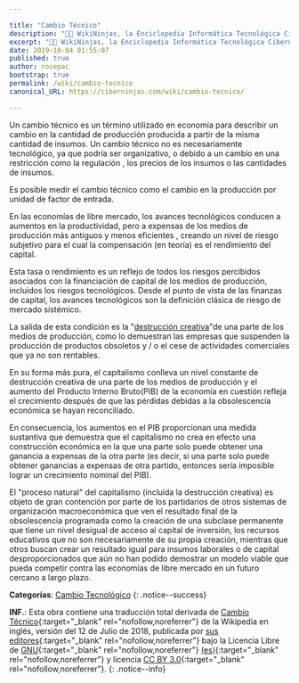 ```yaml
---

title: "Cambio Técnico"
description: "👨‍💻 WikiNinjas, la Enciclopedia Informática Tecnológica Ciberninjas: Cambio Técnico"
excerpt: "👨‍💻 WikiNinjas, la Enciclopedia Informática Tecnológica Ciberninjas: Cambio Técnico"
date: 2019-10-04 01:55:07
published: true
author: rosepac
bootstrap: true
permalink: /wiki/cambio-tecnico
canonical_URL: https://ciberninjas.com/wiki/cambio-tecnico/

---
```


Un cambio técnico es un término utilizado en economía para describir un cambio en la cantidad de producción producida a partir de la misma cantidad de insumos. Un cambio técnico no es necesariamente tecnológico, ya que podría ser organizativo, o debido a un cambio en una restricción como la regulación , los precios de los insumos o las cantidades de insumos.

Es posible medir el cambio técnico como el cambio en la producción por unidad de factor de entrada.

En las economías de libre mercado, los avances tecnológicos conducen a aumentos en la productividad, pero a expensas de los medios de producción más antiguos y menos eficientes , creando un nivel de riesgo subjetivo para el cual la compensación (en teoría) es el rendimiento del capital.

Esta tasa o rendimiento es un reflejo de todos los riesgos percibidos asociados con la financiación de capital de los medios de producción, incluidos los riesgos tecnológicos. Desde el punto de vista de las finanzas de capital, los avances tecnológicos son la definición clásica de riesgo de mercado sistémico.

La salida de esta condición es la "[destrucción creativa](/wiki/destruccion-creativa)"de una parte de los medios de producción, como lo demuestran las empresas que suspenden la producción de productos obsoletos y / o el cese de actividades comerciales que ya no son rentables.

En su forma más pura, el capitalismo conlleva un nivel constante de destrucción creativa de una parte de los medios de producción y el aumento del Producto Interno Bruto(PIB) de la economía en cuestión refleja el crecimiento después de que las pérdidas debidas a la obsolescencia económica se hayan reconciliado.

En consecuencia, los aumentos en el PIB proporcionan una medida sustantiva que demuestra que el capitalismo no crea en efecto una construcción económica en la que una parte solo puede obtener una ganancia a expensas de la otra parte (es decir, si una parte solo puede obtener ganancias a expensas de otra partido, entonces sería imposible lograr un crecimiento nominal del PIB).

El "proceso natural" del capitalismo (incluida la destrucción creativa) es objeto de gran contención por parte de los partidarios de otros sistemas de organización macroeconómica que ven el resultado final de la obsolescencia programada como la creación de una subclase permanente que tiene un nivel desigual de acceso al capital de inversión, los recursos educativos que no son necesariamente de su propia creación, mientras que otros buscan crear un resultado igual para insumos laborales o de capital desproporcionados que aún no han podido demostrar un modelo viable que pueda competir contra las economías de libre mercado en un futuro cercano a largo plazo.

**Categorías**: [Cambio Tecnológico](/wiki/categoria/cambio-tecnologico/)
{: .notice--success}

**INF.**: Esta obra contiene una traducción total derivada de [Cambio Técnico](https://en.wikipedia.org/wiki/Technical_change){:target="_blank" rel="nofollow,noreferrer"} de la Wikipedia en inglés, versión del 12 de Julio de 2018, publicada por [sus editores](https://en.wikipedia.org/w/index.php?title=Technical_change&action=history){:target="_blank" rel="nofollow,noreferrer"} bajo la Licencia Libre de [GNU](http://www.gnu.org/licenses/licenses.html#GPL){:target="_blank" rel="nofollow,noreferrer"} [(es)](https://es.wikipedia.org/wiki/Wikipedia:Traducci%C3%B3n_no_oficial_de_la_Licencia_de_documentaci%C3%B3n_libre_de_GNU){:target="_blank" rel="nofollow,noreferrer"} y licencia [CC BY 3.0](https://creativecommons.org/licenses/by-sa/3.0/deed.es){:target="_blank" rel="nofollow,noreferrer"}.
{: .notice--info}